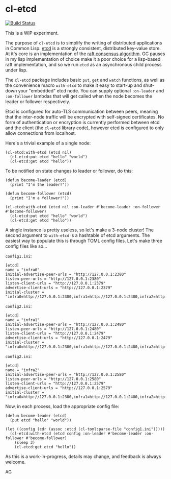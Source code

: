 # cl-etcd

[![Build Status](https://github.com/atgreen/cl-etcd/actions/workflows/test.yaml/badge.svg)](https://github.com/atgreen/cl-etcd/actions)

This is a WIP experiment.

The purpose of `cl-etcd` is to simplify the writing of distributed
applications in Common Lisp.  [etcd](https://etcd.io/) is a strongly
consistent, distributed key-value store.  At it's core is an
implementation of the [raft consensus
algorithm](https://en.wikipedia.org/wiki/Raft_(algorithm)).  GC pauses
in my lisp implementation of choice make it a poor choice for a
lisp-based raft implementation, and so we run `etcd` as an
asynchronous child process under lisp.

The `cl-etcd` package includes basic `put`, `get` and `watch`
functions, as well as the convenience macro `with-etcd` to make it
easy to start-up and shut-down your "embedded" etcd node.  You can
supply optional `:on-leader` and `:on-follower` lambdas that will get
called when the node becomes the leader or follower respectively.

Etcd is configured for auto-TLS communication between peers, meaning
that the inter-node traffic will be encrypted with self-signed
certificates.  No form of authentication or encryption is currently
performed between etcd and the client (the `cl-etcd` library code),
however etcd is configured to only allow connections from localhost.

Here's a trivial example of a single node:

    (cl-etcd:with-etcd (etcd nil)
      (cl-etcd:put etcd "hello" "world")
      (cl-etcd:get etcd "hello"))

To be notified on state changes to leader or follower, do this:

    (defun become-leader (etcd)
      (print "I'm the leader!"))

    (defun become-follower (etcd)
      (print "I'm a follower!"))

    (cl-etcd:with-etcd (etcd nil :on-leader #'become-leader :on-follower #'become-follower)
      (cl-etcd:put etcd "hello" "world")
      (cl-etcd:get etcd "hello"))

A single instance is pretty useless, so let's make a 3-node cluster!
The second argument to `with-etcd` is a hashtable of etcd arguments.
The easiest way to populate this is through TOML config files.  Let's
make three config files like so...

`config1.ini`:

    [etcd]
    name = "infra0"
    initial-advertise-peer-urls = "http://127.0.0.1:2380"
    listen-peer-urls = "http://127.0.0.1:2380"
    listen-client-urls = "http://127.0.0.1:2379"
    advertise-client-urls = "http://127.0.0.1:2379"
    initial-cluster = "infra0=http://127.0.0.1:2380,infra1=http://127.0.0.1:2480,infra2=http://127.0.0.1:2580"

`config2.ini`:

    [etcd]
    name = "infra1"
    initial-advertise-peer-urls = "http://127.0.0.1:2480"
    listen-peer-urls = "http://127.0.0.1:2480"
    listen-client-urls = "http://127.0.0.1:2479"
    advertise-client-urls = "http://127.0.0.1:2479"
    initial-cluster = "infra0=http://127.0.0.1:2380,infra1=http://127.0.0.1:2480,infra2=http://127.0.0.1:2580"

`config2.ini`:

    [etcd]
    name = "infra2"
    initial-advertise-peer-urls = "http://127.0.0.1:2580"
    listen-peer-urls = "http://127.0.0.1:2580"
    listen-client-urls = "http://127.0.0.1:2579"
    advertise-client-urls = "http://127.0.0.1:2579"
    initial-cluster = "infra0=http://127.0.0.1:2380,infra1=http://127.0.0.1:2480,infra2=http://127.0.0.1:2580"

Now, in each process, load the appropriate config file:

    (defun become-leader (etcd)
      (put etcd "hello" "world"))

    (let ((config (cdr (assoc :etcd (cl-toml:parse-file "config1.ini")))))
      (cl-etcd:with-etcd (etcd config :on-leader #'become-leader :on-follower #'become-follower)
        (sleep 3)
        (cl-etcd:get etcd "hello"))

As this is a work-in-progress, details may change, and feedback is always welcome.

AG
